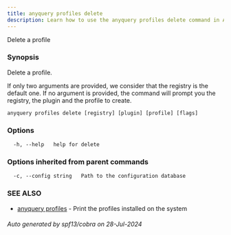 ```yaml
---
title: anyquery profiles delete
description: Learn how to use the anyquery profiles delete command in AnyQuery.
---
```


Delete a profile

### Synopsis

Delete a profile.

If only two arguments are provided, we consider that the registry is the default one.
If no argument is provided, the command will prompt you the registry, the plugin and the profile to create.

```
anyquery profiles delete [registry] [plugin] [profile] [flags]
```

### Options

```
  -h, --help   help for delete
```

### Options inherited from parent commands

```
  -c, --config string   Path to the configuration database
```

### SEE ALSO

* [anyquery profiles](anyquery_profiles.md)	 - Print the profiles installed on the system

###### Auto generated by spf13/cobra on 28-Jul-2024
